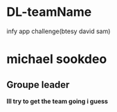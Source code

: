 # DL-teamName
infy app challenge(btesy david sam)
# michael sookdeo
## Groupe leader
**Ill try to get the team going i guess**

